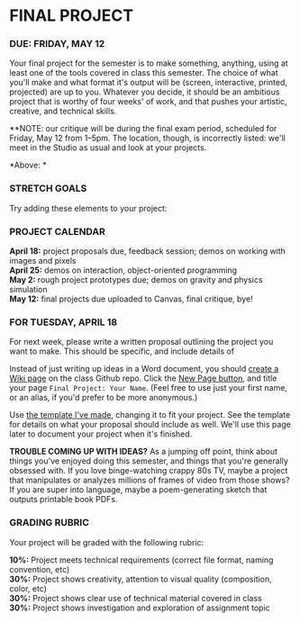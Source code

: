 FINAL PROJECT
====

### DUE: FRIDAY, MAY 12

Your final project for the semester is to make something, anything, using at least one of the tools covered in class this semester. The choice of what you'll make and what format it's output will be (screen, interactive, printed, projected) are up to you. Whatever you decide, it should be an ambitious project that is worthy of four weeks' of work, and that pushes your artistic, creative, and technical skills.

**NOTE: our critique will be during the final exam period, scheduled for Friday, May 12 from 1–5pm. The location, though, is incorrectly listed: we'll meet in the Studio as usual and look at your projects.

*Above: *  

### STRETCH GOALS  
Try adding these elements to your project:

### PROJECT CALENDAR  
**April 18:** project proposals due, feedback session; demos on working with images and pixels  
**April 25:** demos on interaction, object-oriented programming  
**May 2:** rough project prototypes due; demos on gravity and physics simulation  
**May 12:** final projects due uploaded to Canvas, final critique, bye!  

### FOR TUESDAY, APRIL 18  
For next week, please write a written proposal outlining the project you want to make. This should be specific, and include details of 

Instead of just writing up ideas in a Word document, you should [create a Wiki page](https://github.com/jeffThompson/CreativeProgramming1/wiki) on the class Github repo. Click the [New Page button](https://github.com/jeffThompson/CreativeProgramming1/wiki/_new), and title your page `Final Project: Your Name`. (Feel free to use just your first name, or an alias, if you'd prefer to be more anonymous.)

Use [the template I've made](https://github.com/jeffThompson/CreativeProgramming1/wiki/Final-Project:-Jeff-Thompson), changing it to fit your project. See the template for details on what your proposal should include as well. We'll use this page later to document your project when it's finished.  

**TROUBLE COMING UP WITH IDEAS?** 
As a jumping off point, think about things you've enjoyed doing this semester, and things that you're generally obsessed with. If you love binge-watching crappy 80s TV, maybe a project that manipulates or analyzes millions of frames of video from those shows? If you are super into language, maybe a poem-generating sketch that outputs printable book PDFs.

### GRADING RUBRIC  
Your project will be graded with the following rubric:

**10%:** Project meets technical requirements (correct file format, naming convention, etc)  
**30%:** Project shows creativity, attention to visual quality (composition, color, etc)  
**30%:** Project shows clear use of technical material covered in class  
**30%:** Project shows investigation and exploration of assignment topic  

